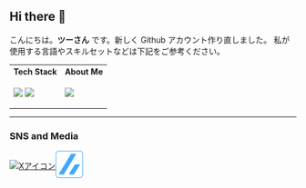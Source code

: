 ## Hi there 👋

こんにちは。**ツーさん** です。新しく Github アカウント作り直しました。
私が使用する言語やスキルセットなどは下記をご参考ください。

<table>
<tr>
<th>Tech Stack</th>
<th>About Me</th>
</tr>
<tr>
<td>

![](https://skillicons.dev/icons?i=typescript,react,next,figma)
![](https://skillicons.dev/icons?i=js,html,css)

</td>
<td>

![](https://github-readme-stats.vercel.app/api/top-langs?username=twosun-8-git&show_icons=true&locale=en)

</td>
</tr>

</table>

---

### SNS and Media

<div style="display: flex; align-items: center;">
<a href="https://x.com/twosun8x" target="_blank"><img src="https://skillicons.dev/icons?i=twitter" alt="Xアイコン" width="48" height="48" /></a>
<a href="https://zenn.dev/cocomina" target="_blank"><img src="https://github.com/twosun-8-git/twosun-8-git/blob/main/src/assets/img/zenn-logo-only.png" alt="Zenn ロゴ" width="48" height="48" /></a>
</div>
